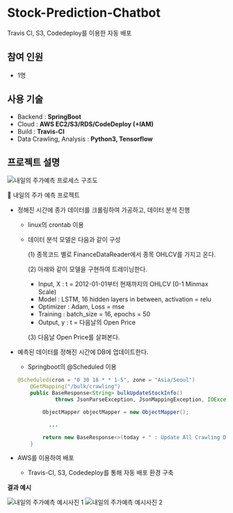 # Stock-Prediction-Chatbot
Travis CI, S3, Codedeploy를 이용한 자동 배포

## 참여 인원
- 1명

## 사용 기술

- Backend : **SpringBoot**
- Cloud : **AWS EC2/S3/RDS/CodeDeploy (+IAM)**
- Build : **Travis-CI**
- Data Crawling, Analysis : **Python3, Tensorflow**


## 프로젝트 설명

![내일의 주가예측 프로세스 구조도](https://github.com/yeojinLee-dev/Fintech-OpenAPI-Project/assets/80297591/a29d03eb-09cf-4b86-9a22-8d835bd903e2)
<aside>
💬 내일의 주가 예측 프로젝트

- 정해진 시간에 종가 데이터를 크롤링하여 가공하고, 데이터 분석 진행
    - linux의 crontab 이용
    - 데이터 분석 모델은 다음과 같이 구성
        
        (1) 종목코드 별로 FinanceDataReader에서 종목 OHLCV를 가지고 온다.
        
        (2) 아래와 같이 모델을 구현하여 트레이닝한다.
        
        - Input, X : t = 2012-01-01부터 현재까지의 OHLCV (0-1 Minmax Scale)
        - Model : LSTM, 16 hidden layers in between, activation = relu
        - Optimizer : Adam, Loss = mse
        - Training : batch_size = 16, epochs = 50
        - Output, y : t = 다음날의 Open Price
        
        (3) 다음날 Open Price를 살펴본다.
        
- 예측된 데이터를 정해진 시간에 DB에 업데이트한다.
    - Springboot의 @Scheduled 이용
    
    ```java
    @Scheduled(cron = "0 30 18 * * 1-5", zone = "Asia/Seoul")
        @GetMapping("/bulk/crawling")
        public BaseResponse<String> bulkUpdateStockInfo()
                throws JsonParseException, JsonMappingException, IOException {
    
            ObjectMapper objectMapper = new ObjectMapper();
    
    	      ...
    
            return new BaseResponse<>(today + " : Update All Crawling Data Success");
        }
    ```
    
- AWS를 이용하여 배포
    - Travis-CI, S3, Codedeploy를 통해 자동 배포 환경 구축
    

**결과 예시**

![내일의 주가예측 예시사진 1](https://github.com/yeojinLee-dev/Fintech-OpenAPI-Project/assets/80297591/bac49d87-7359-4611-954c-5173304dabb3)
![내일의 주가예측 예시사진 2](https://github.com/yeojinLee-dev/Fintech-OpenAPI-Project/assets/80297591/7bd467d2-655a-4fe3-a3e6-35cd51df3cde)
</aside>
